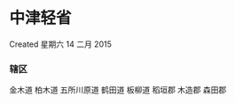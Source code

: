 <!-- Content-Type: text/x-zim-wiki
Wiki-Format: zim 0.4
Creation-Date: 2015-02-14T23:18:39+08:00 -->

# 中津轻省
Created 星期六 14 二月 2015

### 辖区
金木道
柏木道
五所川原道
鹤田道
板柳道
稻垣郡
木造郡
森田郡
